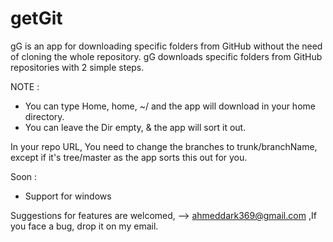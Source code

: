 # getGit
gG is an app for downloading specific folders from GitHub without the need of cloning the whole repository.
gG downloads specific folders from GitHub repositories with 2 simple steps.

NOTE : 

- You can type Home, home, ~/ and the app will download in your home directory.
- You can leave the Dir empty, & the app will sort it out.

In your repo URL, You need to change the branches to trunk/branchName, except if it's tree/master as the app sorts this out 
for you. 

Soon : 
- Support for windows

Suggestions for features are welcomed, --> ahmeddark369@gmail.com ,If you face a bug, drop it on my email.
